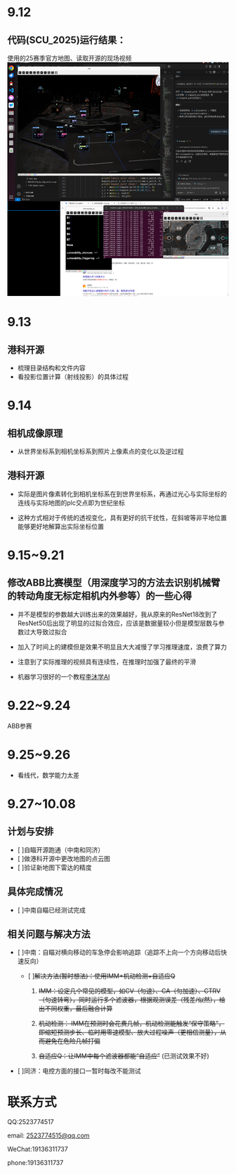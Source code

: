 # 9.12
## 代码(SCU_2025)运行结果：

使用的25赛季官方地图、读取开源的现场视频
![test](./image/9.12.png )

# 9.13
## 港科开源

* 梳理目录结构和文件内容
* 看投影位置计算（射线投影）的具体过程

# 9.14
## 相机成像原理

* 从世界坐标系到相机坐标系到照片上像素点的变化以及逆过程

## 港科开源

* 实际是图片像素转化到相机坐标系在到世界坐标系，再通过光心与实际坐标的连线与实际地图的plc交点即为世纪坐标

* 这种方式相对于传统的透视变化，具有更好的抗干扰性，在斜坡等非平地位置能够更好地解算出实际坐标位置

# 9.15~9.21
## 修改ABB比赛模型（用深度学习的方法去识别机械臂的转动角度无标定相机内外参等）的一些心得

* 并不是模型的参数越大训练出来的效果越好，我从原来的ResNet18改到了ResNet50后出现了明显的过拟合效应，应该是数据量较小但是模型层数与参数过大导致过拟合

* 加入了时间上的建模但是效果不明显且大大减慢了学习推理速度，浪费了算力

* 注意到了实际推理的视频具有连续性，在推理时加强了最终的平滑

* 机器学习很好的一个教程[李沐学AI](https://www.bilibili.com/video/BV1if4y147hS/?spm_id_from=333.337.search-card.all.click&vd_source=f5d67b6263fc5e307cc830f79e320af5)

# 9.22~9.24

ABB参赛

# 9.25~9.26

* 看线代，数学能力太差

# 9.27~10.08

## 计划与安排

- [ ]自瞄开源跑通（中南和同济）
- [ ]做港科开源中更改地图的点云图
- [ ]验证新地图下雷达的精度

## 具体完成情况
- [ ]中南自瞄已经测试完成





## 相关问题与解决方法

- [ ]中南：自瞄对横向移动的车急停会影响追踪（追踪不上向一个方向移动后快速反向）
    
    - [ ]~~解决方法(暂时想法)：使用IMM+机动检测+自适应Q~~
       
        1. ~~IMM：设定几个常见的模型，如CV（匀速）、CA（匀加速）、CTRV（匀速转弯），同时运行多个滤波器，根据观测误差（残差/似然），给出不同权重，最后融合计算~~

        2. ~~机动检测： IMM在预测时会花费几帧，机动检测能触发“保守策略”，即缩短预测步长、临时用零速模型、放大过程噪声（更相信测量），从而避免在危险几帧打偏~~

        3. ~~自适应Q：让IMM中每个滤波器都能“自适应”~~
            (已测试效果不好)



- [ ]同济：电控方面的接口一暂时每改不能测试

# 联系方式

 QQ:2523774517
 
 email: 2523774515@qq.com
 
 WeChat:19136311737
 
 phone:19136311737
